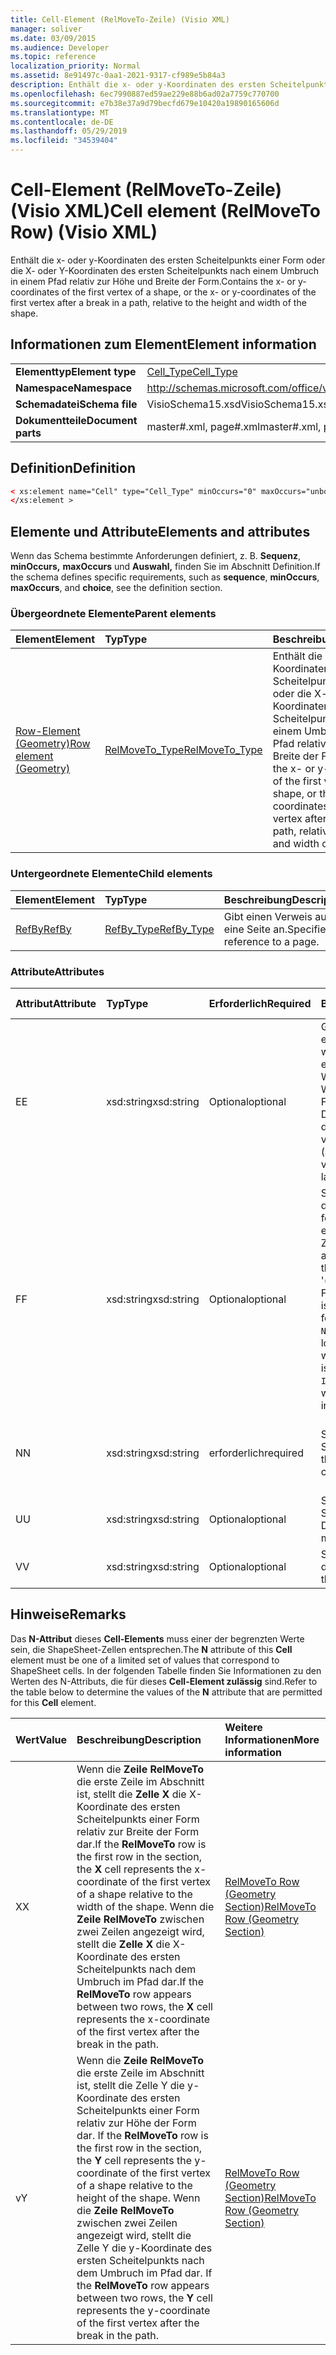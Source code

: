 ```yaml
---
title: Cell-Element (RelMoveTo-Zeile) (Visio XML)
manager: soliver
ms.date: 03/09/2015
ms.audience: Developer
ms.topic: reference
localization_priority: Normal
ms.assetid: 8e91497c-0aa1-2021-9317-cf989e5b84a3
description: Enthält die x- oder y-Koordinaten des ersten Scheitelpunkts einer Form oder die X- oder Y-Koordinaten des ersten Scheitelpunkts nach einem Umbruch in einem Pfad relativ zur Höhe und Breite der Form.
ms.openlocfilehash: 6ec7990887ed59ae229e88b6ad02a7759c770700
ms.sourcegitcommit: e7b38e37a9d79becfd679e10420a19890165606d
ms.translationtype: MT
ms.contentlocale: de-DE
ms.lasthandoff: 05/29/2019
ms.locfileid: "34539404"
---
```

# <a name="cell-element-relmoveto-row-visio-xml"></a><span data-ttu-id="95680-103">Cell-Element (RelMoveTo-Zeile) (Visio XML)</span><span class="sxs-lookup"><span data-stu-id="95680-103">Cell element (RelMoveTo Row) (Visio XML)</span></span>

<span data-ttu-id="95680-104">Enthält die x- oder y-Koordinaten des ersten Scheitelpunkts einer Form oder die X- oder Y-Koordinaten des ersten Scheitelpunkts nach einem Umbruch in einem Pfad relativ zur Höhe und Breite der Form.</span><span class="sxs-lookup"><span data-stu-id="95680-104">Contains the x- or y-coordinates of the first vertex of a shape, or the x- or y-coordinates of the first vertex after a break in a path, relative to the height and width of the shape.</span></span>
  
## <a name="element-information"></a><span data-ttu-id="95680-105">Informationen zum Element</span><span class="sxs-lookup"><span data-stu-id="95680-105">Element information</span></span>

|||
|:-----|:-----|
|<span data-ttu-id="95680-106">**Elementtyp**</span><span class="sxs-lookup"><span data-stu-id="95680-106">**Element type**</span></span> <br/> |[<span data-ttu-id="95680-107">Cell_Type</span><span class="sxs-lookup"><span data-stu-id="95680-107">Cell_Type</span></span>](cell_type-complextypevisio-xml.md) <br/> |
|<span data-ttu-id="95680-108">**Namespace**</span><span class="sxs-lookup"><span data-stu-id="95680-108">**Namespace**</span></span> <br/> |http://schemas.microsoft.com/office/visio/2012/main  <br/> |
|<span data-ttu-id="95680-109">**Schemadatei**</span><span class="sxs-lookup"><span data-stu-id="95680-109">**Schema file**</span></span> <br/> |<span data-ttu-id="95680-110">VisioSchema15.xsd</span><span class="sxs-lookup"><span data-stu-id="95680-110">VisioSchema15.xsd</span></span>  <br/> |
|<span data-ttu-id="95680-111">**Dokumentteile**</span><span class="sxs-lookup"><span data-stu-id="95680-111">**Document parts**</span></span> <br/> |<span data-ttu-id="95680-112">master#.xml, page#.xml</span><span class="sxs-lookup"><span data-stu-id="95680-112">master#.xml, page#.xml</span></span>  <br/> |
   
## <a name="definition"></a><span data-ttu-id="95680-113">Definition</span><span class="sxs-lookup"><span data-stu-id="95680-113">Definition</span></span>

```XML
< xs:element name="Cell" type="Cell_Type" minOccurs="0" maxOccurs="unbounded" >
</xs:element >
```

## <a name="elements-and-attributes"></a><span data-ttu-id="95680-114">Elemente und Attribute</span><span class="sxs-lookup"><span data-stu-id="95680-114">Elements and attributes</span></span>

<span data-ttu-id="95680-115">Wenn das Schema bestimmte Anforderungen definiert, z. B. **Sequenz**, **minOccurs,** **maxOccurs** und **Auswahl,** finden Sie im Abschnitt Definition.</span><span class="sxs-lookup"><span data-stu-id="95680-115">If the schema defines specific requirements, such as **sequence**, **minOccurs**, **maxOccurs**, and **choice**, see the definition section.</span></span> 
  
### <a name="parent-elements"></a><span data-ttu-id="95680-116">Übergeordnete Elemente</span><span class="sxs-lookup"><span data-stu-id="95680-116">Parent elements</span></span>

|<span data-ttu-id="95680-117">**Element**</span><span class="sxs-lookup"><span data-stu-id="95680-117">**Element**</span></span>|<span data-ttu-id="95680-118">**Typ**</span><span class="sxs-lookup"><span data-stu-id="95680-118">**Type**</span></span>|<span data-ttu-id="95680-119">**Beschreibung**</span><span class="sxs-lookup"><span data-stu-id="95680-119">**Description**</span></span>|
|:-----|:-----|:-----|
|[<span data-ttu-id="95680-120">Row-Element (Geometry)</span><span class="sxs-lookup"><span data-stu-id="95680-120">Row element (Geometry)</span></span>](row-element-geometry-sectionvisio-xml.md) <br/> |[<span data-ttu-id="95680-121">RelMoveTo_Type</span><span class="sxs-lookup"><span data-stu-id="95680-121">RelMoveTo_Type</span></span>](relmoveto_type-complextypevisio-xml.md) <br/> |<span data-ttu-id="95680-122">Enthält die x- oder y-Koordinaten des ersten Scheitelpunkts einer Form oder die X- oder Y-Koordinaten des ersten Scheitelpunkts nach einem Umbruch in einem Pfad relativ zur Höhe und Breite der Form.</span><span class="sxs-lookup"><span data-stu-id="95680-122">Contains the x- or y-coordinates of the first vertex of a shape, or the x- or y-coordinates of the first vertex after a break in a path, relative to the height and width of the shape.</span></span>  <br/> |
   
### <a name="child-elements"></a><span data-ttu-id="95680-123">Untergeordnete Elemente</span><span class="sxs-lookup"><span data-stu-id="95680-123">Child elements</span></span>

|<span data-ttu-id="95680-124">**Element**</span><span class="sxs-lookup"><span data-stu-id="95680-124">**Element**</span></span>|<span data-ttu-id="95680-125">**Typ**</span><span class="sxs-lookup"><span data-stu-id="95680-125">**Type**</span></span>|<span data-ttu-id="95680-126">**Beschreibung**</span><span class="sxs-lookup"><span data-stu-id="95680-126">**Description**</span></span>|
|:-----|:-----|:-----|
|[<span data-ttu-id="95680-127">RefBy</span><span class="sxs-lookup"><span data-stu-id="95680-127">RefBy</span></span>](refby-element-cell_type-complextypevisio-xml.md) <br/> |[<span data-ttu-id="95680-128">RefBy_Type</span><span class="sxs-lookup"><span data-stu-id="95680-128">RefBy_Type</span></span>](refby_type-complextypevisio-xml.md) <br/> |<span data-ttu-id="95680-129">Gibt einen Verweis auf eine Seite an.</span><span class="sxs-lookup"><span data-stu-id="95680-129">Specifies a reference to a page.</span></span>  <br/> |
   
### <a name="attributes"></a><span data-ttu-id="95680-130">Attribute</span><span class="sxs-lookup"><span data-stu-id="95680-130">Attributes</span></span>

|<span data-ttu-id="95680-131">**Attribut**</span><span class="sxs-lookup"><span data-stu-id="95680-131">**Attribute**</span></span>|<span data-ttu-id="95680-132">**Typ**</span><span class="sxs-lookup"><span data-stu-id="95680-132">**Type**</span></span>|<span data-ttu-id="95680-133">**Erforderlich**</span><span class="sxs-lookup"><span data-stu-id="95680-133">**Required**</span></span>|<span data-ttu-id="95680-134">**Beschreibung**</span><span class="sxs-lookup"><span data-stu-id="95680-134">**Description**</span></span>|<span data-ttu-id="95680-135">**Mögliche Werte**</span><span class="sxs-lookup"><span data-stu-id="95680-135">**Possible values**</span></span>|
|:-----|:-----|:-----|:-----|:-----|
|<span data-ttu-id="95680-136">E</span><span class="sxs-lookup"><span data-stu-id="95680-136">E</span></span>  <br/> |<span data-ttu-id="95680-137">xsd:string</span><span class="sxs-lookup"><span data-stu-id="95680-137">xsd:string</span></span>  <br/> |<span data-ttu-id="95680-138">Optional</span><span class="sxs-lookup"><span data-stu-id="95680-138">optional</span></span>  <br/> |<span data-ttu-id="95680-139">Gibt an, dass die Formel zu einem Fehler ausgewertet wird.</span><span class="sxs-lookup"><span data-stu-id="95680-139">Indicates that the formula evaluates to an error.</span></span> <span data-ttu-id="95680-140">Der Wert von **E** ist der aktuelle Wert (eine Fehlermeldungszeichenfolge); Der Wert  des V-Attributs ist der letzte gültige Wert.</span><span class="sxs-lookup"><span data-stu-id="95680-140">The value of **E** is the current value (an error message string); the value of the **V** attribute is the last valid value.</span></span>  <br/> |<span data-ttu-id="95680-141">Eine Fehlermeldungszeichenfolge.</span><span class="sxs-lookup"><span data-stu-id="95680-141">An error message string.</span></span>  <br/> |
|<span data-ttu-id="95680-142">F</span><span class="sxs-lookup"><span data-stu-id="95680-142">F</span></span>  <br/> |<span data-ttu-id="95680-143">xsd:string</span><span class="sxs-lookup"><span data-stu-id="95680-143">xsd:string</span></span>  <br/> |<span data-ttu-id="95680-144">Optional</span><span class="sxs-lookup"><span data-stu-id="95680-144">optional</span></span>  <br/> | <span data-ttu-id="95680-145">Stellt die Formel des Elements dar.</span><span class="sxs-lookup"><span data-stu-id="95680-145">Represents the element's formula.</span></span> <span data-ttu-id="95680-146">Dieses Attribut kann eine der folgenden Zeichenfolgen enthalten:</span><span class="sxs-lookup"><span data-stu-id="95680-146">This attribute can contain one of the following strings:</span></span>  <br/>  <span data-ttu-id="95680-147">'(einige Formel)' wenn die Formel lokal vorhanden ist</span><span class="sxs-lookup"><span data-stu-id="95680-147">'(some formula)' if the formula exists locally</span></span>  <br/>  <span data-ttu-id="95680-148">`No Formula` wenn die Formel lokal gelöscht oder blockiert wird</span><span class="sxs-lookup"><span data-stu-id="95680-148">`No Formula` if the formula is locally deleted or blocked</span></span>  <br/>  <span data-ttu-id="95680-149">`Inh` wenn die Formel geerbt wird.</span><span class="sxs-lookup"><span data-stu-id="95680-149">`Inh` if the formula is inherited.</span></span>  <br/> |<span data-ttu-id="95680-150">Eine Formel.</span><span class="sxs-lookup"><span data-stu-id="95680-150">A formula.</span></span>  <br/> |
|<span data-ttu-id="95680-151">N</span><span class="sxs-lookup"><span data-stu-id="95680-151">N</span></span>  <br/> |<span data-ttu-id="95680-152">xsd:string</span><span class="sxs-lookup"><span data-stu-id="95680-152">xsd:string</span></span>  <br/> |<span data-ttu-id="95680-153">erforderlich</span><span class="sxs-lookup"><span data-stu-id="95680-153">required</span></span>  <br/> |<span data-ttu-id="95680-154">Stellt den Namen der Zelle ShapeSheet dar.</span><span class="sxs-lookup"><span data-stu-id="95680-154">Represents the name of the ShapeSheet cell.</span></span>  <br/> |<span data-ttu-id="95680-155">Der Name der Zelle ShapeSheet.</span><span class="sxs-lookup"><span data-stu-id="95680-155">The name of the ShapeSheet cell.</span></span>  <br/> <span data-ttu-id="95680-156">Weitere Informationen finden Sie im Abschnitt "Hinweise".</span><span class="sxs-lookup"><span data-stu-id="95680-156">See the Remarks section below.</span></span>  <br/> |
|<span data-ttu-id="95680-157">U</span><span class="sxs-lookup"><span data-stu-id="95680-157">U</span></span>  <br/> |<span data-ttu-id="95680-158">xsd:string</span><span class="sxs-lookup"><span data-stu-id="95680-158">xsd:string</span></span>  <br/> |<span data-ttu-id="95680-159">Optional</span><span class="sxs-lookup"><span data-stu-id="95680-159">optional</span></span>  <br/> |<span data-ttu-id="95680-160">Stellt eine Maßeinheit dar Die Standardeinstellung ist DL.</span><span class="sxs-lookup"><span data-stu-id="95680-160">Represents a unit of measure The default is DL.</span></span>  <br/> |<span data-ttu-id="95680-161">Die Einheiten der Zelle.</span><span class="sxs-lookup"><span data-stu-id="95680-161">The units of the cell.</span></span>  <br/> |
|<span data-ttu-id="95680-162">V</span><span class="sxs-lookup"><span data-stu-id="95680-162">V</span></span>  <br/> |<span data-ttu-id="95680-163">xsd:string</span><span class="sxs-lookup"><span data-stu-id="95680-163">xsd:string</span></span>  <br/> |<span data-ttu-id="95680-164">Optional</span><span class="sxs-lookup"><span data-stu-id="95680-164">optional</span></span>  <br/> |<span data-ttu-id="95680-165">Stellt den Wert der Zelle dar.</span><span class="sxs-lookup"><span data-stu-id="95680-165">Represents the value of the cell.</span></span>  <br/> |<span data-ttu-id="95680-166">Der Wert der Zelle ShapeSheet.</span><span class="sxs-lookup"><span data-stu-id="95680-166">The value of the ShapeSheet cell.</span></span>  <br/> |
   
## <a name="remarks"></a><span data-ttu-id="95680-167">Hinweise</span><span class="sxs-lookup"><span data-stu-id="95680-167">Remarks</span></span>

<span data-ttu-id="95680-168">Das **N-Attribut** dieses **Cell-Elements** muss einer der begrenzten Werte sein, die ShapeSheet-Zellen entsprechen.</span><span class="sxs-lookup"><span data-stu-id="95680-168">The **N** attribute of this **Cell** element must be one of a limited set of values that correspond to ShapeSheet cells.</span></span> <span data-ttu-id="95680-169">In der folgenden Tabelle finden Sie  Informationen zu den Werten des N-Attributs, die für dieses **Cell-Element zulässig** sind.</span><span class="sxs-lookup"><span data-stu-id="95680-169">Refer to the table below to determine the values of the **N** attribute that are permitted for this **Cell** element.</span></span> 
  
|<span data-ttu-id="95680-170">**Wert**</span><span class="sxs-lookup"><span data-stu-id="95680-170">**Value**</span></span>|<span data-ttu-id="95680-171">**Beschreibung**</span><span class="sxs-lookup"><span data-stu-id="95680-171">**Description**</span></span>|<span data-ttu-id="95680-172">**Weitere Informationen**</span><span class="sxs-lookup"><span data-stu-id="95680-172">**More information**</span></span>|
|:-----|:-----|:-----|
|<span data-ttu-id="95680-173">X</span><span class="sxs-lookup"><span data-stu-id="95680-173">X</span></span>  <br/> |<span data-ttu-id="95680-174">Wenn die **Zeile RelMoveTo** die erste Zeile im Abschnitt ist, stellt die **Zelle X** die X-Koordinate des ersten Scheitelpunkts einer Form relativ zur Breite der Form dar.</span><span class="sxs-lookup"><span data-stu-id="95680-174">If the **RelMoveTo** row is the first row in the section, the **X** cell represents the x-coordinate of the first vertex of a shape relative to the width of the shape.</span></span> <span data-ttu-id="95680-175">Wenn die **Zeile RelMoveTo** zwischen zwei Zeilen angezeigt wird, stellt die **Zelle X** die X-Koordinate des ersten Scheitelpunkts nach dem Umbruch im Pfad dar.</span><span class="sxs-lookup"><span data-stu-id="95680-175">If the **RelMoveTo** row appears between two rows, the **X** cell represents the x-coordinate of the first vertex after the break in the path.</span></span>  <br/> |[<span data-ttu-id="95680-176">RelMoveTo Row (Geometry Section)</span><span class="sxs-lookup"><span data-stu-id="95680-176">RelMoveTo Row (Geometry Section)</span></span>](relmoveto-row-geometry-section.md) <br/> |
|<span data-ttu-id="95680-177">v</span><span class="sxs-lookup"><span data-stu-id="95680-177">Y</span></span>  <br/> |<span data-ttu-id="95680-178">Wenn die **Zeile RelMoveTo** die erste Zeile im Abschnitt ist, stellt die Zelle Y die y-Koordinate des ersten Scheitelpunkts einer Form relativ zur Höhe der Form dar. </span><span class="sxs-lookup"><span data-stu-id="95680-178">If the **RelMoveTo** row is the first row in the section, the **Y** cell represents the y-coordinate of the first vertex of a shape relative to the height of the shape.</span></span> <span data-ttu-id="95680-179">Wenn die **Zeile RelMoveTo** zwischen zwei Zeilen angezeigt wird, stellt die Zelle Y die y-Koordinate des ersten Scheitelpunkts nach dem Umbruch im Pfad dar. </span><span class="sxs-lookup"><span data-stu-id="95680-179">If the **RelMoveTo** row appears between two rows, the **Y** cell represents the y-coordinate of the first vertex after the break in the path.</span></span>  <br/> |[<span data-ttu-id="95680-180">RelMoveTo Row (Geometry Section)</span><span class="sxs-lookup"><span data-stu-id="95680-180">RelMoveTo Row (Geometry Section)</span></span>](relmoveto-row-geometry-section.md) <br/> |
   

